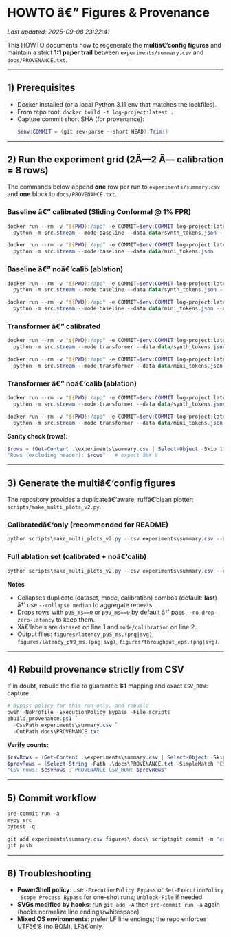 # HOWTO â€” Figures & Provenance
_Last updated: 2025-09-08 23:22:41_

This HOWTO documents how to regenerate the **multiâ€‘config figures** and maintain a strict **1:1 paper trail** between `experiments/summary.csv` and `docs/PROVENANCE.txt`.

---

## 1) Prerequisites
- Docker installed (or a local Python 3.11 env that matches the lockfiles).
- From repo root: `docker build -t log-project:latest .`
- Capture commit short SHA (for provenance):
  ```powershell
  $env:COMMIT = (git rev-parse --short HEAD).Trim()
  ```

---

## 2) Run the experiment grid (2Ã—2 Ã— calibration = 8 rows)
The commands below append **one** row per run to `experiments/summary.csv` and **one** block to `docs/PROVENANCE.txt`.

### Baseline â€” calibrated (Sliding Conformal @ 1% FPR)
```powershell
docker run --rm -v "${PWD}:/app" -e COMMIT=$env:COMMIT log-project:latest `
  python -m src.stream --mode baseline --data data/synth_tokens.json --labels data/synth_labels.json

docker run --rm -v "${PWD}:/app" -e COMMIT=$env:COMMIT log-project:latest `
  python -m src.stream --mode baseline --data data/mini_tokens.json
```

### Baseline â€” noâ€‘calib (ablation)
```powershell
docker run --rm -v "${PWD}:/app" -e COMMIT=$env:COMMIT log-project:latest `
  python -m src.stream --mode baseline --data data/synth_tokens.json --labels data/synth_labels.json --no-calib

docker run --rm -v "${PWD}:/app" -e COMMIT=$env:COMMIT log-project:latest `
  python -m src.stream --mode baseline --data data/mini_tokens.json --no-calib
```

### Transformer â€” calibrated
```powershell
docker run --rm -v "${PWD}:/app" -e COMMIT=$env:COMMIT log-project:latest `
  python -m src.stream --mode transformer --data data/synth_tokens.json --labels data/synth_labels.json

docker run --rm -v "${PWD}:/app" -e COMMIT=$env:COMMIT log-project:latest `
  python -m src.stream --mode transformer --data data/mini_tokens.json
```

### Transformer â€” noâ€‘calib (ablation)
```powershell
docker run --rm -v "${PWD}:/app" -e COMMIT=$env:COMMIT log-project:latest `
  python -m src.stream --mode transformer --data data/synth_tokens.json --labels data/synth_labels.json --no-calib

docker run --rm -v "${PWD}:/app" -e COMMIT=$env:COMMIT log-project:latest `
  python -m src.stream --mode transformer --data data/mini_tokens.json --no-calib
```

**Sanity check (rows):**
```powershell
$rows = (Get-Content .\experiments\summary.csv | Select-Object -Skip 1).Count
"Rows (excluding header): $rows"   # expect â‰¥ 8
```

---

## 3) Generate the multiâ€‘config figures
The repository provides a duplicateâ€‘aware, ruffâ€‘clean plotter: `scripts/make_multi_plots_v2.py`.

### Calibratedâ€‘only (recommended for README)
```powershell
python scripts\make_multi_plots_v2.py --csv experiments\summary.csv --outdir figures --fmt png,svg --calibrations conformal --expect 4
```

### Full ablation set (calibrated + noâ€‘calib)
```powershell
python scripts\make_multi_plots_v2.py --csv experiments\summary.csv --outdir figuresblations --fmt png,svg --expect 8
```

**Notes**
- Collapses duplicate (dataset, mode, calibration) combos (default: **last**) â†’ use `--collapse median` to aggregate repeats.
- Drops rows with `p95_ms==0` or `p99_ms==0` by default â†’ pass `--no-drop-zero-latency` to keep them.
- Xâ€‘labels are `dataset` on line 1 and `mode/calibration` on line 2.
- Output files: `figures/latency_p95_ms.(png|svg)`, `figures/latency_p99_ms.(png|svg)`, `figures/throughput_eps.(png|svg)`.

---

## 4) Rebuild provenance strictly from CSV
If in doubt, rebuild the file to guarantee **1:1** mapping and exact `CSV_ROW:` capture.

```powershell
# Bypass policy for this run only, and rebuild
pwsh -NoProfile -ExecutionPolicy Bypass -File scripts
ebuild_provenance.ps1 `
  -CsvPath experiments\summary.csv `
  -OutPath docs\PROVENANCE.txt
```

**Verify counts:**
```powershell
$csvRows = (Get-Content .\experiments\summary.csv | Select-Object -Skip 1).Count
$provRows = (Select-String -Path .\docs\PROVENANCE.txt -SimpleMatch 'CSV_ROW:').Count
"CSV rows: $csvRows ; PROVENANCE CSV_ROW: $provRows"
```

---

## 5) Commit workflow
```powershell
pre-commit run -a
mypy src
pytest -q

git add experiments\summary.csv figures\ docs\ scriptsgit commit -m "experiments: add full grid; figures: multi-config; provenance: rebuild 1:1"
git push
```

---

## 6) Troubleshooting
- **PowerShell policy**: use `-ExecutionPolicy Bypass` or `Set-ExecutionPolicy -Scope Process Bypass` for one-shot runs; `Unblock-File` if needed.
- **SVGs modified by hooks**: run `git add -A` then `pre-commit run -a` again (hooks normalize line endings/whitespace).
- **Mixed OS environments**: prefer LF line endings; the repo enforces UTFâ€‘8 (no BOM), LFâ€‘only.
